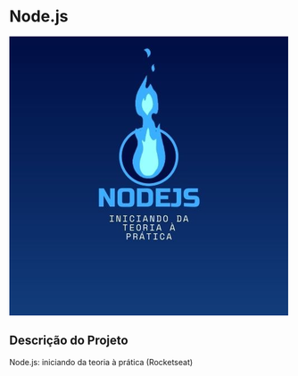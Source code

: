 # Node.js
  <img src="https://github.com/Iann-rst/nodejs/blob/main/NODEJS.jpg">
  
## Descrição do Projeto
  <p> Node.js: iniciando da teoria à prática (Rocketseat)</p>
